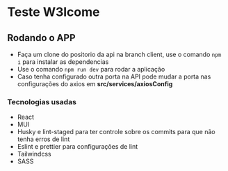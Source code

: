 # Teste W3lcome

## Rodando o APP

- Faça um clone do positorio da api na branch client, use o comando ``npm i`` para instalar as dependencias
- Use o comando ``npm run dev`` para rodar a aplicação
- Caso tenha configurado outra porta na API pode mudar a porta nas configurações do axios em **src/services/axiosConfig**

### Tecnologias usadas

- React
- MUI
- Husky e lint-staged para ter controle sobre os commits para que não tenha erros de lint
- Eslint e prettier para configurações de lint
- Tailwindcss
- SASS